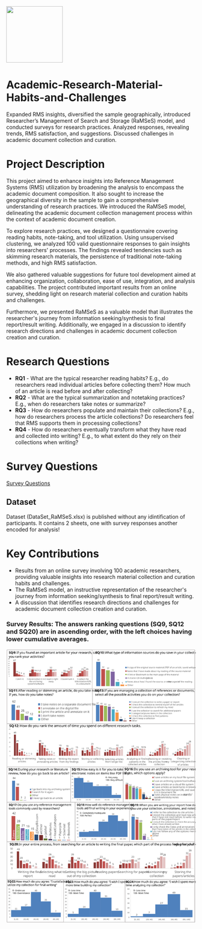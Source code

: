 <img src="https://github.com/shakirul15-311/RaMSeS/blob/main/RaMSeS.gif" width="150" height="150">

# Academic-Research-Material-Habits-and-Challenges
Expanded RMS insights, diversified the sample geographically, introduced Researcher’s Management of Search and Storage (RaMSeS) model, and conducted surveys for research practices. Analyzed responses, revealing trends, RMS satisfaction, and suggestions. Discussed challenges in academic document collection and curation.

# Project Description
This project aimed to enhance insights into Reference Management Systems (RMS) utilization by broadening the analysis to encompass the academic document composition. It also sought to increase the geographical diversity in the sample to gain a comprehensive understanding of research practices. We introduced the RaMSeS model, delineating the academic document collection management process within the context of academic document creation.

To explore research practices, we designed a questionnaire covering reading habits, note-taking, and tool utilization. Using unsupervised clustering, we analyzed 100 valid questionnaire responses to gain insights into researchers' processes. The findings revealed tendencies such as skimming research materials, the persistence of traditional note-taking methods, and high RMS satisfaction.

We also gathered valuable suggestions for future tool development aimed at enhancing organization, collaboration, ease of use, integration, and analysis capabilities. The project contributed important results from an online survey, shedding light on research material collection and curation habits and challenges.

Furthermore, we presented RaMSeS as a valuable model that illustrates the researcher's journey from information seeking/synthesis to final report/result writing. Additionally, we engaged in a discussion to identify research directions and challenges in academic document collection creation and curation.

# Research Questions
- **RQ1** - What are the typical researcher reading habits? E.g., do researchers read individual articles before collecting them? How much of an article is read before and after collecting?
- **RQ2** - What are the typical summarization and notetaking practices? E.g., when do researchers take notes or summarize?
- **RQ3** - How do researchers populate and maintain their collections? E.g., how do researchers process the article collections? Do researchers feel that RMS supports them in processing collections?
- **RQ4** - How do researchers eventually transform what they have read and collected into writing? E.g., to what extent do they rely on their collections when writing?


# Survey Questions
[Survey Questions](Survey_Questions_v8_jan31.pdf)

## Dataset
Dataset (DataSet_RaMSeS.xlsx) is published without any idintification of participants. It contains 2 sheets, one with survey responses another encoded for analysis!

# Key Contributions

- Results from an online survey involving 100 academic researchers, providing valuable insights into research material collection and curation habits and challenges.
- The RaMSeS model, an instructive representation of the researcher's journey from information seeking/synthesis to final report/result writing.
- A discussion that identifies research directions and challenges for academic document collection creation and curation.

### Survey Results: The answers ranking questions (SQ9, SQ12 and SQ20) are in ascending order, with the left choices having lower cumulative averages.
![: Survey Results: The answers ranking questions (SQ9, SQ12 and SQ20) are in ascending order, with the left choices having lower cumulative averages.](Results-2.svg)
